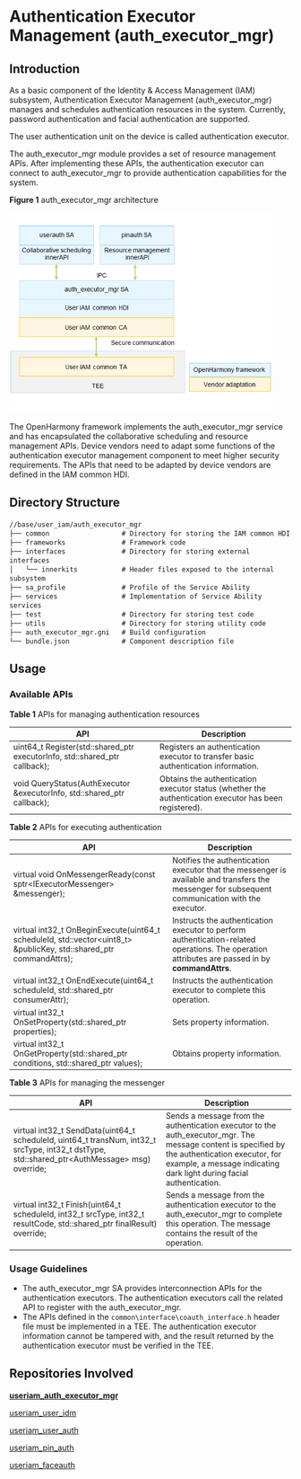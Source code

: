 # Authentication Executor Management (auth_executor_mgr)



## Introduction

As a basic component of the Identity & Access Management (IAM) subsystem, Authentication Executor Management (auth_executor_mgr) manages and schedules authentication resources in the system. Currently, password authentication and facial authentication are supported.

The user authentication unit on the device is called authentication executor.

The auth_executor_mgr module provides a set of resource management APIs. After implementing these APIs, the authentication executor can connect to auth_executor_mgr to provide authentication capabilities for the system.

**Figure 1** auth_executor_mgr architecture

<img src="figures/auth_executor_mgr_architecture.png" alt="auth_executor_mgr_architecture.png" style="zoom:80%;" />



The OpenHarmony framework implements the auth_executor_mgr service and has encapsulated the collaborative scheduling and resource management APIs. Device vendors need to adapt some functions of the authentication executor management component to meet higher security requirements. The APIs that need to be adapted by device vendors are defined in the IAM common HDI.

## Directory Structure

```undefined
//base/user_iam/auth_executor_mgr
├── common			    	# Directory for storing the IAM common HDI
├── frameworks				# Framework code
├── interfaces				# Directory for storing external interfaces
│   └── innerkits			# Header files exposed to the internal subsystem
├── sa_profile				# Profile of the Service Ability
├── services				# Implementation of Service Ability services
├── test				    # Directory for storing test code
├── utils					# Directory for storing utility code
├── auth_executor_mgr.gni	# Build configuration
└── bundle.json				# Component description file
```


## Usage

### Available APIs

**Table 1** APIs for managing authentication resources

| API | Description                            |
| ------ | -------------------------------- |
| uint64_t Register(std::shared_ptr<AuthExecutor> executorInfo, std::shared_ptr<ExecutorCallback> callback); | Registers an authentication executor to transfer basic authentication information.|
| void QueryStatus(AuthExecutor &executorInfo, std::shared_ptr<QueryCallback> callback); | Obtains the authentication executor status (whether the authentication executor has been registered).|

**Table 2** APIs for executing authentication

| API| Description                      |
| ------ | -------------------------------- |
| virtual void OnMessengerReady(const sptr&lt;IExecutorMessenger&gt; &amp;messenger); | Notifies the authentication executor that the messenger is available and transfers the messenger for subsequent communication with the executor.|
| virtual int32_t OnBeginExecute(uint64_t scheduleId, std::vector<uint8_t> &publicKey, std::shared_ptr<AuthAttributes> commandAttrs); | Instructs the authentication executor to perform authentication-related operations. The operation attributes are passed in by **commandAttrs**.|
| virtual int32_t OnEndExecute(uint64_t scheduleId, std::shared_ptr<AuthAttributes> consumerAttr); | Instructs the authentication executor to complete this operation.|
| virtual int32_t OnSetProperty(std::shared_ptr<AuthAttributes> properties); | Sets property information.|
| virtual int32_t OnGetProperty(std::shared_ptr<AuthAttributes> conditions, std::shared_ptr<AuthAttributes> values); | Obtains property information.|

**Table 3** APIs for managing the messenger

| API                                                      | Description                                                        |
| ------------------------------------------------------------ | ------------------------------------------------------------ |
| virtual int32_t SendData(uint64_t scheduleId, uint64_t transNum, int32_t srcType, int32_t dstType, std::shared_ptr&lt;AuthMessage&gt; msg) override; | Sends a message from the authentication executor to the auth_executor_mgr. The message content is specified by the authentication executor, for example, a message indicating dark light during facial authentication.|
| virtual int32_t Finish(uint64_t scheduleId, int32_t srcType, int32_t resultCode, std::shared_ptr<AuthAttributes> finalResult) override; | Sends a message from the authentication executor to the auth_executor_mgr to complete this operation. The message contains the result of the operation.|



### Usage Guidelines

- The auth_executor_mgr SA provides interconnection APIs for the authentication executors. The authentication executors call the related API to register with the auth_executor_mgr.
- The APIs defined in the ```common\interface\coauth_interface.h``` header file must be implemented in a TEE. The authentication executor information cannot be tampered with, and the result returned by the authentication executor must be verified in the TEE.

## Repositories Involved

**[useriam_auth_executor_mgr](https://gitee.com/openharmony-sig/useriam_coauth)**

[useriam_user_idm](https://gitee.com/openharmony-sig/useriam_useridm)

[useriam_user_auth](https://gitee.com/openharmony-sig/useriam_userauth)

[useriam_pin_auth](https://gitee.com/openharmony-sig/useriam_pinauth)

[useriam_faceauth](https://gitee.com/openharmony/useriam_faceauth)
